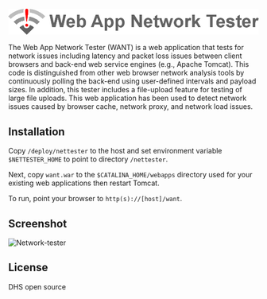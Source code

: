 ![want logo](war/images/readme-logo.png) 

The Web App Network Tester (WANT) is a web application that tests for network issues including latency and packet loss issues between client browsers and back-end web service engines (e.g., Apache Tomcat). This code is distinguished from other web browser network analysis tools by continuously polling the back-end using user-defined intervals and payload sizes. In addition, this tester includes a file-upload feature for testing of large file uploads. This web application has been used to detect network issues caused by browser cache, network proxy, and network load issues.

## Installation

Copy ```/deploy/nettester``` to the host and set environment variable
```$NETTESTER_HOME``` to point to directory ```/nettester```.  

Next, copy ```want.war``` to the ```$CATALINA_HOME/webapps``` directory used for your existing web applications then restart Tomcat.

To run, point your browser to ```http(s)://[host]/want```. 

## Screenshot

![Network-tester](war/images/screenshot.png)

License
----

DHS open source

